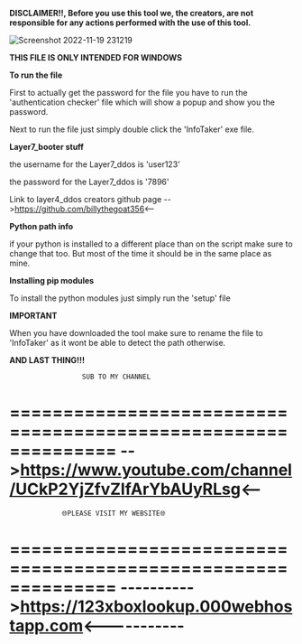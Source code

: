 **DISCLAIMER!!, Before you use this tool we, the creators, are not responsible for any actions performed with the use of this tool.**

![Screenshot 2022-11-19 231219](https://user-images.githubusercontent.com/117538886/202875157-b39f225f-5850-4d5d-9787-207a13229d22.jpg)

**THIS FILE IS ONLY INTENDED FOR WINDOWS**

**To run the file**

First to actually get the password for the file you have to run the 'authentication checker' file which will show a
popup and show you the password.

Next to run the file just simply double click the 'InfoTaker' exe file.

**Layer7_booter stuff**

the username for the Layer7_ddos is 'user123'

the password for the Layer7_ddos is '7896'

Link to layer4_ddos creators github page
-->https://github.com/billythegoat356<--

**Python path info**

if your python is installed to a different place than on the script make sure to change that too. But most of the time it should be in the same place as mine.

**Installing pip modules**

To install the python modules just simply run the 'setup' file

**IMPORTANT**

When you have downloaded the tool make sure to rename the file to 'InfoTaker' as it wont be able to detect the path otherwise.

**AND LAST THING!!!**

                      SUB TO MY CHANNEL
==============================================================
-->https://www.youtube.com/channel/UCkP2YjZfvZIfArYbAUyRLsg<--
==============================================================

                 🌐PLEASE VISIT MY WEBSITE🌐
==============================================================
---------->https://123xboxlookup.000webhostapp.com<-----------
==============================================================
